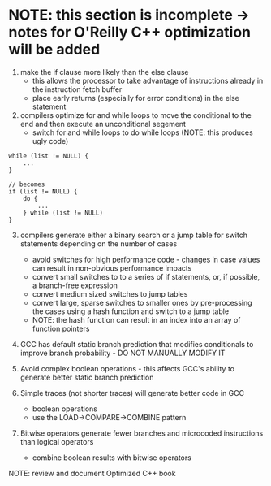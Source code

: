 # NOTE: this section is incomplete -> notes for O'Reilly C++ optimization will be added

1. make the if clause more likely than the else clause
    - this allows the processor to take advantage of instructions already in the instruction fetch buffer
    - place early returns (especially for error conditions) in the else statement
2. compilers optimize for and while loops to move the conditional to the end and then execute an unconditional segement
    - switch for and while loops to do while loops (NOTE: this produces ugly code)

```
while (list != NULL) {
    ...
}

// becomes
if (list != NULL) {
    do {
        ...
    } while (list != NULL)
}
```
3. compilers generate either a binary search or a jump table for switch statements depending on the number of cases
    - avoid switches for high performance code - changes in case values can result in non-obvious performance impacts
    - convert small switches to to a series of if statements, or, if possible, a branch-free expression
    - convert medium sized switches to jump tables
    - convert large, sparse switches to smaller ones by pre-processing the cases using a hash function and switch to a jump table
    - NOTE: the hash function can result in an index into an array of function pointers
    
4. GCC has default static branch prediction that modifies conditionals to improve branch probability - DO NOT MANUALLY MODIFY IT
5. Avoid complex boolean operations - this affects GCC's ability to generate better static branch prediction
6. Simple traces (not shorter traces) will generate better code in GCC
    - boolean operations
    - use the LOAD->COMPARE->COMBINE pattern
7. Bitwise operators generate fewer branches and microcoded instructions than logical operators
    - combine boolean results with bitwise operators
    
NOTE: review and document Optimized C++ book